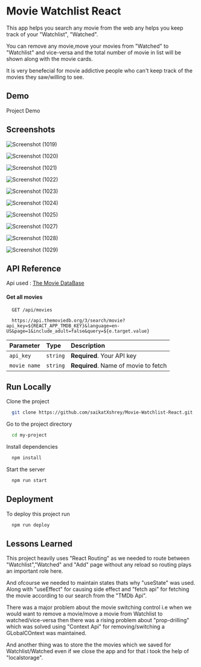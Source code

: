 
# Movie Watchlist React

This app helps you search any movie from the web any helps you keep track of your "Watchlist", "Watched".

You can remove any movie,move your movies from "Watched" to "Watchlist" and vice-versa and the total number of movie in list will be shown along with the movie cards.

It is very benefecial for movie addictive people who can't keep track of the movies they saw/willing to see.

## Demo

Project Demo



  
## Screenshots

![Screenshot (1019)](https://user-images.githubusercontent.com/76695320/122665199-7fed0600-d1c3-11eb-8f80-9dfa308fdd11.png)

![Screenshot (1020)](https://user-images.githubusercontent.com/76695320/122665204-85e2e700-d1c3-11eb-8f6b-4d0aef3c4fde.png)

![Screenshot (1021)](https://user-images.githubusercontent.com/76695320/122665210-8aa79b00-d1c3-11eb-97a6-ab25d4d498e7.png)

![Screenshot (1022)](https://user-images.githubusercontent.com/76695320/122665212-9004e580-d1c3-11eb-950d-1593809a63aa.png)

![Screenshot (1023)](https://user-images.githubusercontent.com/76695320/122665215-94c99980-d1c3-11eb-918b-f8115331d53f.png)

![Screenshot (1024)](https://user-images.githubusercontent.com/76695320/122665224-9d21d480-d1c3-11eb-91b4-99f9d16d0617.png)

![Screenshot (1025)](https://user-images.githubusercontent.com/76695320/122665228-a27f1f00-d1c3-11eb-8616-de28da4f6a15.png)

![Screenshot (1027)](https://user-images.githubusercontent.com/76695320/122665231-a9a62d00-d1c3-11eb-82de-9bd364973e35.png)

![Screenshot (1028)](https://user-images.githubusercontent.com/76695320/122665237-ae6ae100-d1c3-11eb-9342-91898f5a930e.png)

![Screenshot (1029)](https://user-images.githubusercontent.com/76695320/122665241-b296fe80-d1c3-11eb-8b13-4ffc97237b39.png)


## API Reference

Api used : [The Movie DataBase](https://www.themoviedb.org/)

#### Get all movies

```http
  GET /api/movies
  
  https://api.themoviedb.org/3/search/movie?api_key=${REACT_APP_TMDB_KEY}&language=en-US&page=1&include_adult=false&query=${e.target.value}
```

| Parameter | Type     | Description                |
| :-------- | :------- | :------------------------- |
| `api_key` | `string` | **Required**. Your API key |
| `movie name`      | `string` | **Required**. Name of movie to fetch |
  
  
## Run Locally

Clone the project

```bash
  git clone https://github.com/saikatXshrey/Movie-Watchlist-React.git
```

Go to the project directory

```bash
  cd my-project
```

Install dependencies

```bash
  npm install
```

Start the server

```bash
  npm run start
```

  
  
## Deployment

To deploy this project run

```bash
  npm run deploy
```

  
## Lessons Learned

This project heavily uses "React Routing" as we needed to route between "Watchlist","Watched" and "Add" page without any reload so routing plays an important role here.

And ofcourse we needed to maintain states thats why "useState" was used. Along with "useEffect" for causing side effect and "fetch api" for fetching the movie according to our search from the "TMDb Api".

There was a major problem about the movie switching control i.e when we would want to remove a movie/move a movie from Watchlist to watched/vice-versa then there was a rising problem about "prop-drilling" which was solved using "Context Api" for removing/switching a GLobalCOntext was maintained.

And another thing was to store the the movies which we saved for Watchlist/Watched even if we close the app and for that i took the help of "localstorage".
  

